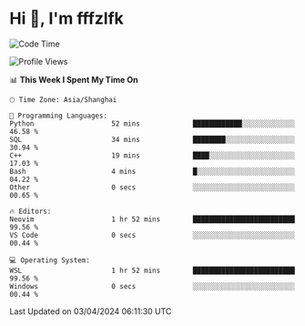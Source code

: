 # Hi 👋, I'm fffzlfk

<!--START_SECTION:waka-->
![Code Time](http://img.shields.io/badge/Code%20Time-685%20hrs%2058%20mins-blue)

![Profile Views](http://img.shields.io/badge/Profile%20Views-1-blue)

📊 **This Week I Spent My Time On** 

```text
🕑︎ Time Zone: Asia/Shanghai

💬 Programming Languages: 
Python                   52 mins             ████████████░░░░░░░░░░░░░   46.58 % 
SQL                      34 mins             ████████░░░░░░░░░░░░░░░░░   30.94 % 
C++                      19 mins             ████░░░░░░░░░░░░░░░░░░░░░   17.03 % 
Bash                     4 mins              █░░░░░░░░░░░░░░░░░░░░░░░░   04.22 % 
Other                    0 secs              ░░░░░░░░░░░░░░░░░░░░░░░░░   00.65 % 

🔥 Editors: 
Neovim                   1 hr 52 mins        █████████████████████████   99.56 % 
VS Code                  0 secs              ░░░░░░░░░░░░░░░░░░░░░░░░░   00.44 % 

💻 Operating System: 
WSL                      1 hr 52 mins        █████████████████████████   99.56 % 
Windows                  0 secs              ░░░░░░░░░░░░░░░░░░░░░░░░░   00.44 % 
```


 Last Updated on 03/04/2024 06:11:30 UTC
<!--END_SECTION:waka-->
